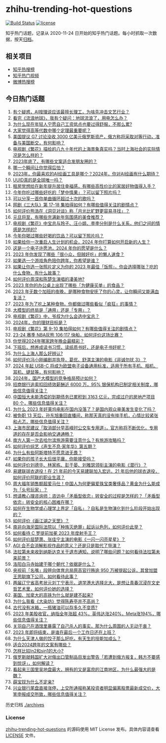 # zhihu-trending-hot-questions

[![Build Status](https://github.com/justjavac/zhihu-trending-hot-questions/workflows/ci/badge.svg?branch=master)](https://github.com/justjavac/zhihu-trending-hot-questions/actions)
[![license](https://img.shields.io/github/license/justjavac/zhihu-trending-hot-questions)](https://github.com/justjavac/zhihu-trending-hot-questions/blob/master/LICENSE)

知乎热门话题，记录从 2020-11-24
日开始的知乎热门话题。每小时抓取一次数据，按天[归档](./archives)。

## 相关项目

- [知乎热搜榜](https://github.com/justjavac/zhihu-trending-top-search)
- [知乎热门视频](https://github.com/justjavac/zhihu-trending-hot-video)
- [微博热搜榜](https://github.com/justjavac/weibo-trending-hot-search)

## 今日热门话题

<!-- BEGIN -->
<!-- 最后更新时间 Sun Dec 31 2023 07:09:56 GMT+0800 (China Standard Time) -->

1. [有个疑惑，AI按理说应该最擅长理工，为啥先冲击文艺行业？](https://www.zhihu.com/question/636389785)
1. [看完《流浪地球》，我有个疑问：地球流浪了，用电怎么办？](https://www.zhihu.com/question/637023228)
1. [为什么现在年轻人宁愿自己工资低点也要过得舒服，不那么累?](https://www.zhihu.com/question/636907409)
1. [大家觉得高等代数中哪个定理最重要呢？](https://www.zhihu.com/question/538857145)
1. [美国提议 G7 讨论没收 3000 亿美元俄罗斯资产，俄方称将采取对等行动，准备与美国断交，有何影响？](https://www.zhihu.com/question/637389245)
1. [电视剧《繁花》描绘的八九十年代的上海景象真实吗？当时上海社会的实际情况是怎么样的？](https://www.zhihu.com/question/637056678)
1. [2023年底了，有哪些文案适合发朋友圈的？](https://www.zhihu.com/question/635091008)
1. [哪一个瞬间让你觉得后怕？](https://www.zhihu.com/question/632407667)
1. [2023年，你最喜欢的AI绘画工具是哪个？2024年，你对AI绘画有什么期待？](https://www.zhihu.com/question/636440314)
1. [UUID真的是全球唯一吗？](https://www.zhihu.com/question/271435468)
1. [租房党想给在新年提升居住幸福感，有哪些高性价比的家居好物值得入手？](https://www.zhihu.com/question/634374741)
1. [今年你吃过哪些好吃的「梦中情果」？可以留下照片吗？](https://www.zhihu.com/question/634495984)
1. [可以分享一首你单曲循环超过十次的歌吗？](https://www.zhihu.com/question/634752182)
1. [网剧《三大队》第 17-18 集拍得如何？有哪些值得关注的剧情点？](https://www.zhihu.com/question/637411143)
1. [如何评价熊浩在《洞见对谈》称「月光比旷野更容易寻找」？](https://www.zhihu.com/question/637238750)
1. [元旦将至，有哪些充满新年氛围感的美食推荐？](https://www.zhihu.com/question/633755032)
1. [电视剧《繁花》中宝总与玲子、汪小姐、李李分别是什么关系，他们之间的情感是怎样的?](https://www.zhihu.com/question/637140485)
1. [今年你喝过哪些好喝的饮品？可以留下照片吗？](https://www.zhihu.com/question/634496225)
1. [如果给你一次重启人生计划的机会，2024 年你打算如何开启新的人生？](https://www.zhihu.com/question/633815897)
1. [这是一个电子许愿池，2024 年你的愿望是什么？](https://www.zhihu.com/question/637417175)
1. [2023 年你发现了哪些「很小众，但贼好吃」的懒人速食？](https://www.zhihu.com/question/632156381)
1. [如果选一个游戏角色陪你跨年，你希望是谁？](https://www.zhihu.com/question/635607711)
1. [如果让你选一张照片定义为你的 2023 年最佳「饭照」，你会选择哪张？吃的什么食物，有什么故事？](https://www.zhihu.com/question/632156200)
1. [如何评价周深和陈楚生演唱的凄美地?](https://www.zhihu.com/question/637406505)
1. [2023 年你的办公桌上出现了哪些「为健康买单」的食品？](https://www.zhihu.com/question/632156395)
1. [2023 年无数个加班的夜晚，是哪种食物安抚了你的心灵，让你瞬间又能满血复活？](https://www.zhihu.com/question/632156382)
1. [2023 年为了吃上某种食物，你都做过哪些看似「疯狂」的事情？](https://www.zhihu.com/question/632156359)
1. [大模型的终局是「通用」还是「专用」？](https://www.zhihu.com/question/636099862)
1. [电视剧《繁花》中，爷叔为什么会选中宝总？](https://www.zhihu.com/question/637095810)
1. [2024年，你的理财目标是？](https://www.zhihu.com/question/637273427)
1. [电视剧《繁花》第 9-10 集拍得如何？有哪些值得关注的剧情点？](https://www.zhihu.com/question/637411326)
1. [23-24 赛季 NBA灰熊 106:117 快船，如何评价这场比赛？](https://www.zhihu.com/question/637394910)
1. [你觉得2024年哪家跨年晚会最精彩？](https://www.zhihu.com/question/637396798)
1. [下班后，想养成读书习惯，读纸质书好，还是电子书好呢？](https://www.zhihu.com/question/630000089)
1. [为什么上海人那么好辨认?](https://www.zhihu.com/question/315265750)
1. [如何评价冯小刚编剧并执导，葛优、舒淇主演的电影《非诚勿扰 3》？](https://www.zhihu.com/question/607954013)
1. [2024 年起 USB-C 将成为欧盟电子设备通用标准，适用于所有手机、相机、耳机、键鼠等，有何影响？](https://www.zhihu.com/question/637409535)
1. [2024年，国产大模型的竞争格局预计如何？](https://www.zhihu.com/question/636100562)
1. [招商银行追索扣回绩效薪酬近 6000 万，95% 银保机构已制定相关制度，哪些信息值得关注？](https://www.zhihu.com/question/637416929)
1. [中国恒大未能清偿的到期债务已累积到 3163 亿元，完成过户的房地产项目 80 个，哪些信息值得关注？](https://www.zhihu.com/question/637416931)
1. [为什么 2023 年好莱坞电影在国内没落了？是国内观众审美发生变化了吗？](https://www.zhihu.com/question/636451250)
1. [被免职 13 天后，孙东旭重回直播间，称那天真的没有摔手机，心情比较紧张和忐忑，哪些信息值得关注？](https://www.zhihu.com/question/637387531)
1. [上海市民建议「取消部分早高峰时公交车专用道」，官方称将不断优化，专用道的存在是否会影响交通通畅？](https://www.zhihu.com/question/637274254)
1. [南方人第一次去哈尔滨旅游需要注意什么？有旅游攻略吗？](https://www.zhihu.com/question/637396154)
1. [如何评价综艺《声生不息·家年华》第五期？](https://www.zhihu.com/question/637390549)
1. [为什么有些阿斯塔特不愿意进无畏？](https://www.zhihu.com/question/636407561)
1. [如果你的孩子长大后很平庸，你能接受吗？](https://www.zhihu.com/question/637231946)
1. [如何评价刘德华、林家栋、彭于晏、刘雅瑟领衔主演的电影《潜行》？](https://www.zhihu.com/question/637334154)
1. [易建联球衣退役！在 21 年前的今天易建联加入宏远，21 年后他的球衣退役，如何评价阿联的职业生涯？](https://www.zhihu.com/question/637346611)
1. [周大福年销售额超爱马仕！中国人为何更偏爱珠宝类奢侈品？黄金为什么能成为「头号玩家」？](https://www.zhihu.com/question/637277889)
1. [想请教心理咨询师：咨访中「矛盾型依恋」转安全的过程是怎样的？「矛盾型依恋」转安全的核心困难在哪？](https://www.zhihu.com/question/633315338)
1. [如何在生物学或心理学上界定「自私」？自私是生物演化到什么阶段开始出现的？](https://www.zhihu.com/question/632952786)
1. [如何评价《画江湖之天罡》？](https://www.zhihu.com/question/637224448)
1. [南非向海牙国际法院以「种族灭绝罪」起诉以色列，如何评价此举？](https://www.zhihu.com/question/637390965)
1. [如何看待 C 罗提前加冕 2023 年度射手王？](https://www.zhihu.com/question/637085975)
1. [如何评价屈楚萧、张佳宁主演的电影《一闪一闪亮星星》？](https://www.zhihu.com/question/636157557)
1. [AGI 会不会消解影视作品的意义？还是只是取代了导演？](https://www.zhihu.com/question/635942442)
1. [法拉第未来收到纳斯达克关于退市通知，说明了哪些问题？如何看待法拉第未来前景？](https://www.zhihu.com/question/637298735)
1. [洛阳白马寺始建于哪个朝代？依据是什么？](https://www.zhihu.com/question/51245100)
1. [央视前「名嘴」段暄向体育总局原高官行贿逾 950 万被提起公诉，其曾加盟王思聪旗下公司，如何看待此事？](https://www.zhihu.com/question/637397273)
1. [两届辽宁省高考状元刘丁宁表示，退学港大选择北大，是想让青春沉浸在文史哲艺术里，如何评价她的选择？](https://www.zhihu.com/question/637392669)
1. [美国、加拿大的高铁为什么就是建不起来?](https://www.zhihu.com/question/636530207)
1. [为什么我看《大染坊》觉得陈寿亭并不高尚？](https://www.zhihu.com/question/565999899)
1. [古代没有冰箱，一瓶猪油可以存多久不变质?](https://www.zhihu.com/question/636408596)
1. [2023 年美股收官，纳指全年涨超 43%，英伟达涨240%，Meta涨194%，哪些信息值得关注？](https://www.zhihu.com/question/637389231)
1. [关羽自己在酒馆里暴露了自己杀人的事实，那为什么周围的人无动于衷？](https://www.zhihu.com/question/634570168)
1. [2023 年即将结束，是谁在最后一个工作日还在上班？](https://www.zhihu.com/question/637248325)
1. [为什么天津人做的饺子那么好吃，有天生的技能加成么？](https://www.zhihu.com/question/433016168)
1. [适合2024跨年的文案有哪些？](https://www.zhihu.com/question/637162936)
1. [怎样比较ln2和sin1的大小?](https://www.zhihu.com/question/594600112)
1. [俄罗斯就韩国扩大对俄出口管制品目发出警告「若遭到俄方报复，韩方不要感到惊讶」，如何解读？](https://www.zhihu.com/question/637266041)
1. [看起来三国里吴地盘最大，拥有的又是富庶的江南地区，为什么最强大的是魏？](https://www.zhihu.com/question/637171655)
1. [薛宝钗为什么不定亲?](https://www.zhihu.com/question/637152832)
1. [兴业银行尾盘直接涨停，上交所通报称某投资者明显偏离股票最新成交价，大笔申报成交所致，哪些信息值得关注？](https://www.zhihu.com/question/637347956)

<!-- END -->

历史归档 [./archives](./archives)

### License

[zhihu-trending-hot-questions](https://github.com/justjavac/zhihu-trending-hot-questions)
的源码使用 MIT License 发布。具体内容请查看 [LICENSE](./LICENSE) 文件。

